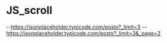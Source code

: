 # JS_scroll

--https://jsonplaceholder.typicode.com/posts?_limit=3
--https://jsonplaceholder.typicode.com/posts?_limit=3&_page=2